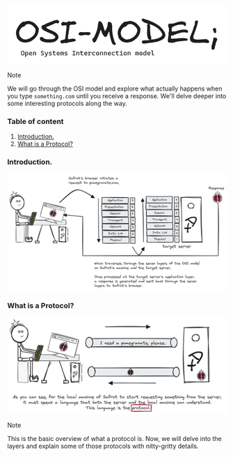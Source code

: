 <p align="center">
  <img src="assets/OSI-Logo.png"><br>
</p>

> [!NOTE]
> We will go through the OSI model and explore what actually happens when you type ```something.com``` until you receive a response. 
> We'll delve deeper into some interesting protocols along the way.

### Table of content
1. [Introduction.](#OSI-Intro)
2. [What is a Protocol?](#What-is-a-Protocol)
<a name="OSI-Intro"></a>
### Introduction.

<img alt="OSI-Intro.png" src="assets/OSI-Intro.png" />

<a name="What-is-a-Protocol"></a>
### What is a Protocol?
<img alt="What-is-a-Protocol-1.png" src="assets/What-is-a-Protocol-1.png" />

> [!NOTE]
> This is the basic overview of what a protocol is. Now, we will delve into the layers and explain some of those protocols with nitty-gritty details.
